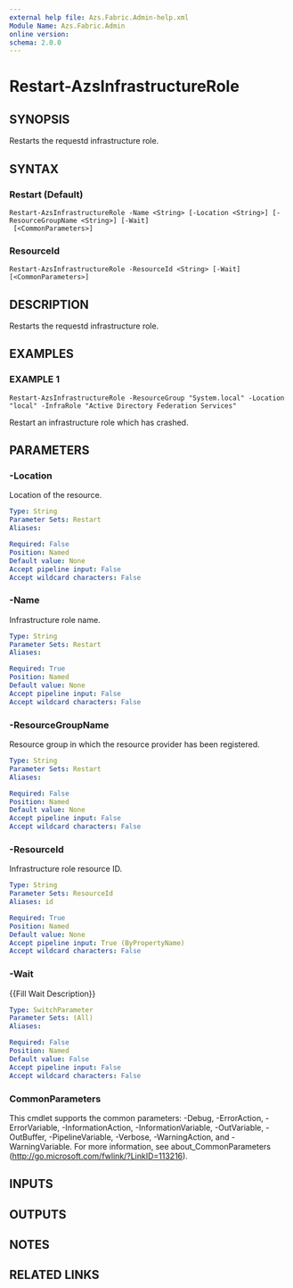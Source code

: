```yaml
---
external help file: Azs.Fabric.Admin-help.xml
Module Name: Azs.Fabric.Admin
online version:
schema: 2.0.0
---
```


# Restart-AzsInfrastructureRole

## SYNOPSIS
Restarts the requestd infrastructure role.

## SYNTAX

### Restart (Default)
```
Restart-AzsInfrastructureRole -Name <String> [-Location <String>] [-ResourceGroupName <String>] [-Wait]
 [<CommonParameters>]
```

### ResourceId
```
Restart-AzsInfrastructureRole -ResourceId <String> [-Wait] [<CommonParameters>]
```

## DESCRIPTION
Restarts the requestd infrastructure role.

## EXAMPLES

### EXAMPLE 1
```
Restart-AzsInfrastructureRole -ResourceGroup "System.local" -Location "local" -InfraRole "Active Directory Federation Services"
```

Restart an infrastructure role which has crashed.

## PARAMETERS

### -Location
Location of the resource.

```yaml
Type: String
Parameter Sets: Restart
Aliases:

Required: False
Position: Named
Default value: None
Accept pipeline input: False
Accept wildcard characters: False
```

### -Name
Infrastructure role name.

```yaml
Type: String
Parameter Sets: Restart
Aliases:

Required: True
Position: Named
Default value: None
Accept pipeline input: False
Accept wildcard characters: False
```

### -ResourceGroupName
Resource group in which the resource provider has been registered.

```yaml
Type: String
Parameter Sets: Restart
Aliases:

Required: False
Position: Named
Default value: None
Accept pipeline input: False
Accept wildcard characters: False
```

### -ResourceId
Infrastructure role resource ID.

```yaml
Type: String
Parameter Sets: ResourceId
Aliases: id

Required: True
Position: Named
Default value: None
Accept pipeline input: True (ByPropertyName)
Accept wildcard characters: False
```

### -Wait
{{Fill Wait Description}}

```yaml
Type: SwitchParameter
Parameter Sets: (All)
Aliases:

Required: False
Position: Named
Default value: False
Accept pipeline input: False
Accept wildcard characters: False
```

### CommonParameters
This cmdlet supports the common parameters: -Debug, -ErrorAction, -ErrorVariable, -InformationAction, -InformationVariable, -OutVariable, -OutBuffer, -PipelineVariable, -Verbose, -WarningAction, and -WarningVariable. For more information, see about_CommonParameters (http://go.microsoft.com/fwlink/?LinkID=113216).

## INPUTS

## OUTPUTS

## NOTES

## RELATED LINKS

